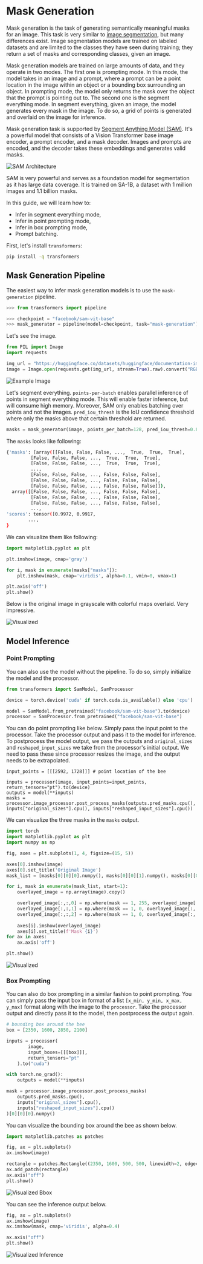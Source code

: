 <!--Copyright 2024 The HuggingFace Team. All rights reserved.

Licensed under the Apache License, Version 2.0 (the "License"); you may not use this file except in compliance with
the License. You may obtain a copy of the License at

http://www.apache.org/licenses/LICENSE-2.0

Unless required by applicable law or agreed to in writing, software distributed under the License is distributed on
an "AS IS" BASIS, WITHOUT WARRANTIES OR CONDITIONS OF ANY KIND, either express or implied. See the License for the
specific language governing permissions and limitations under the License.

⚠️ Note that this file is in Markdown but contain specific syntax for our doc-builder (similar to MDX) that may not be
rendered properly in your Markdown viewer.

-->

# Mask Generation

Mask generation is the task of generating semantically meaningful masks for an image. 
This task is very similar to [image segmentation](semantic_segmentation), but many differences exist. Image segmentation models are trained
on labeled datasets and are limited to the classes they have seen during training; they return a set of masks and corresponding classes, 
given an image. 

Mask generation models are trained on large amounts of data, and they operate in two modes. The first one is prompting 
mode. In this mode, the model takes in an image and a prompt, where a prompt can be a point location in the image within 
an object or a bounding box surrounding an object. In prompting mode, the model only returns the mask over the object 
that the prompt is pointing out to. The second one is the segment everything mode. In segment everything, given an 
image, the model generates every mask in the image. To do so, a grid of points is generated and overlaid on the image
for inference. 

Mask generation task is supported by [Segment Anything Model (SAM)](model_doc/sam). It's a powerful model that consists of a Vision Transformer
base image encoder, a prompt encoder, and a mask decoder. Images and prompts are encoded, and the decoder takes these 
embeddings and generates valid masks. 

<div class="flex justify-center">
     <img src="https://huggingface.co/datasets/huggingface/documentation-images/blob/main/transformers/tasks/sam.png" alt="SAM Architecture"/>
</div>

SAM is very powerful and serves as a foundation model for segmentation as it has large data coverage. It is trained on 
SA-1B, a dataset with 1 million images and 1.1 billion masks. 

In this guide, we will learn how to:
- Infer in segment everything mode,
- Infer in point prompting mode,
- Infer in box prompting mode,
- Prompt batching.

First, let's install `transformers`:

```bash
pip install -q transformers
```

## Mask Generation Pipeline

The easiest way to infer mask generation models is to use the `mask-generation` pipeline.

```python
>>> from transformers import pipeline

>>> checkpoint = "facebook/sam-vit-base"
>>> mask_generator = pipeline(model=checkpoint, task="mask-generation")
```

Let's see the image.

```python
from PIL import Image
import requests

img_url = "https://huggingface.co/datasets/huggingface/documentation-images/resolve/main/bee.jpg"
image = Image.open(requests.get(img_url, stream=True).raw).convert("RGB")
```

<div class="flex justify-center">
     <img src="https://huggingface.co/datasets/huggingface/documentation-images/resolve/main/bee.jpg" alt="Example Image"/>
</div>

Let's segment everything. `points-per-batch` enables parallel inference of points in
segment everything mode. This will enable faster inference, but will consume high memory.
Moreover, SAM only enables batching over points and not the images. `pred_iou_thresh` is
the IoU confidence threshold where only the masks above that certain threshold are returned.

```python
masks = mask_generator(image, points_per_batch=128, pred_iou_thresh=0.88)
```

The `masks` looks like following:

```bash
{'masks': [array([[False, False, False, ...,  True,  True,  True],
         [False, False, False, ...,  True,  True,  True],
         [False, False, False, ...,  True,  True,  True],
         ...,
         [False, False, False, ..., False, False, False],
         [False, False, False, ..., False, False, False],
         [False, False, False, ..., False, False, False]]),
  array([[False, False, False, ..., False, False, False],
         [False, False, False, ..., False, False, False],
         [False, False, False, ..., False, False, False],
         ...,
'scores': tensor([0.9972, 0.9917,
        ...,
}
```

We can visualize them like following:

```python
import matplotlib.pyplot as plt

plt.imshow(image, cmap='gray')

for i, mask in enumerate(masks["masks"]):
    plt.imshow(mask, cmap='viridis', alpha=0.1, vmin=0, vmax=1)

plt.axis('off')
plt.show()
```

Below is the original image in grayscale with colorful maps overlaid. Very impressive.

<div class="flex justify-center">
     <img src="https://huggingface.co/datasets/huggingface/documentation-images/resolve/main/bee_segmented.png" alt="Visualized"/>
</div>


## Model Inference

### Point Prompting

You can also use the model without the pipeline. To do so, simply initialize the model and
the processor.

```python
from transformers import SamModel, SamProcessor

device = torch.device('cuda' if torch.cuda.is_available() else 'cpu')

model = SamModel.from_pretrained("facebook/sam-vit-base").to(device)
processor = SamProcessor.from_pretrained("facebook/sam-vit-base")
```

You can do point prompting like below. Simply pass the input point to the processor. Take the processor output
and pass it to the model for inference. To postprocess the model output, we pass the outputs and
`original_sizes` and `reshaped_input_sizes` we take from the processor's initial output. We need to pass these 
since processor resizes the image, and the output needs to be extrapolated.

```
input_points = [[[2592, 1728]]] # point location of the bee

inputs = processor(image, input_points=input_points, return_tensors="pt").to(device)
outputs = model(**inputs)
masks = processor.image_processor.post_process_masks(outputs.pred_masks.cpu(), inputs["original_sizes"].cpu(), inputs["reshaped_input_sizes"].cpu())
```

We can visualize the three masks in the `masks` output.

```python
import torch
import matplotlib.pyplot as plt
import numpy as np

fig, axes = plt.subplots(1, 4, figsize=(15, 5))

axes[0].imshow(image)
axes[0].set_title('Original Image')
mask_list = [masks[0][0][0].numpy(), masks[0][0][1].numpy(), masks[0][0][2].numpy()]

for i, mask in enumerate(mask_list, start=1):
    overlayed_image = np.array(image).copy()

    overlayed_image[:,:,0] = np.where(mask == 1, 255, overlayed_image[:,:,0])
    overlayed_image[:,:,1] = np.where(mask == 1, 0, overlayed_image[:,:,1])
    overlayed_image[:,:,2] = np.where(mask == 1, 0, overlayed_image[:,:,2])
    
    axes[i].imshow(overlayed_image)
    axes[i].set_title(f'Mask {i}')
for ax in axes:
    ax.axis('off')

plt.show()
```
<div class="flex justify-center">
     <img src="https://huggingface.co/datasets/huggingface/documentation-images/resolve/main/transformers/tasks/masks.png" alt="Visualized"/>
</div>

### Box Prompting

You can also do box prompting in a similar fashion to point prompting. You can simply pass the input box in format of a list
`[x_min, y_min, x_max, y_max]` format along with the image to the `processor`. Take the processor output and directly pass it 
to the model, then postprocess the output again.


```python
# bounding box around the bee
box = [2350, 1600, 2850, 2100]

inputs = processor(
        image,
        input_boxes=[[[box]]],
        return_tensors="pt"
    ).to("cuda")

with torch.no_grad():
    outputs = model(**inputs)

mask = processor.image_processor.post_process_masks(
    outputs.pred_masks.cpu(),
    inputs["original_sizes"].cpu(),
    inputs["reshaped_input_sizes"].cpu()
)[0][0][0].numpy()
```

You can visualize the bounding box around the bee as shown below.

```python
import matplotlib.patches as patches

fig, ax = plt.subplots()
ax.imshow(image)

rectangle = patches.Rectangle((2350, 1600, 500, 500, linewidth=2, edgecolor='r', facecolor='none')
ax.add_patch(rectangle)
ax.axis("off")
plt.show()
```

<div class="flex justify-center">
     <img src="https://huggingface.co/datasets/huggingface/documentation-images/resolve/main/transformers/tasks/bbox.png" alt="Visualized Bbox"/>
</div>

You can see the inference output below. 

```python
fig, ax = plt.subplots()
ax.imshow(image)
ax.imshow(mask, cmap='viridis', alpha=0.4)

ax.axis("off")
plt.show()
```

<div class="flex justify-center">
     <img src="https://huggingface.co/datasets/huggingface/documentation-images/resolve/main/transformers/tasks/box_inference.png" alt="Visualized Inference"/>
</div>

